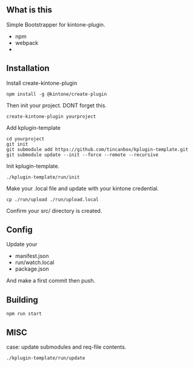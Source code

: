 ## What is this

Simple Bootstrapper for kintone-plugin.

- npm
- webpack
- 


## Installation

Install create-kintone-plugin

    npm install -g @kintone/create-plugin

Then init your project. DONT forget this.

    create-kintone-plugin yourproject


Add kplugin-template

    cd yourproject
    git init
    git submodule add https://github.com/tincanbox/kplugin-template.git
    git submodule update --init --force --remote --recursive


Init kplugin-template.

    ./kplugin-template/run/init


Make your .local file and update with your kintone credential.

    cp ./run/upload ./run/upload.local


Confirm your src/ directory is created.

## Config

Update your
- manifest.json
- run/watch.local
- package.json

And make a first commit then push.


## Building

    npm run start



## MISC

case: update submodules and req-file contents.

    ./kplugin-template/run/update


